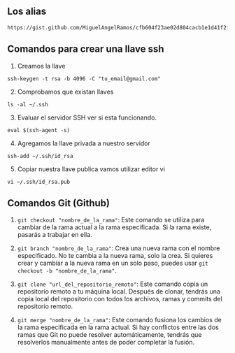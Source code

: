 ## Los alias
```
https://gist.github.com/MiguelAngelRamos/cfb604f23ae02d804cacb1e1d41f2f59
```

## Comandos para crear una llave ssh

1. Creamos la llave
```shell
ssh-keygen -t rsa -b 4096 -C "tu_email@gmail.com"
```
2. Comprobamos que existan llaves 
```shell
ls -al ~/.ssh 
```
3. Evaluar el servidor SSH ver si esta funcionando.
```shell
eval $(ssh-agent -s)
```
4. Agregamos la llave privada a nuestro servidor

```shell
ssh-add ~/.ssh/id_rsa
```
5. Copiar nuestra llave publica vamos utilizar editor vi

```shell
vi ~/.ssh/id_rsa.pub 
```


## Comandos Git (Github)

1. `git checkout "nombre_de_la_rama"`: Este comando se utiliza para cambiar de la rama actual a la rama especificada. Si la rama existe, pasarás a trabajar en ella.

2. `git branch "nombre_de_la_rama"`: Crea una nueva rama con el nombre especificado. No te cambia a la nueva rama, solo la crea. Si quieres crear y cambiar a la nueva rama en un solo paso, puedes usar `git checkout -b "nombre_de_la_rama"`.

3. `git clone "url_del_repositorio_remoto"`: Este comando copia un repositorio remoto a tu máquina local. Después de clonar, tendrás una copia local del repositorio con todos los archivos, ramas y commits del repositorio remoto.

4. `git merge "nombre_de_la_rama"`: Este comando fusiona los cambios de la rama especificada en la rama actual. Si hay conflictos entre las dos ramas que Git no puede resolver automáticamente, tendrás que resolverlos manualmente antes de poder completar la fusión.

